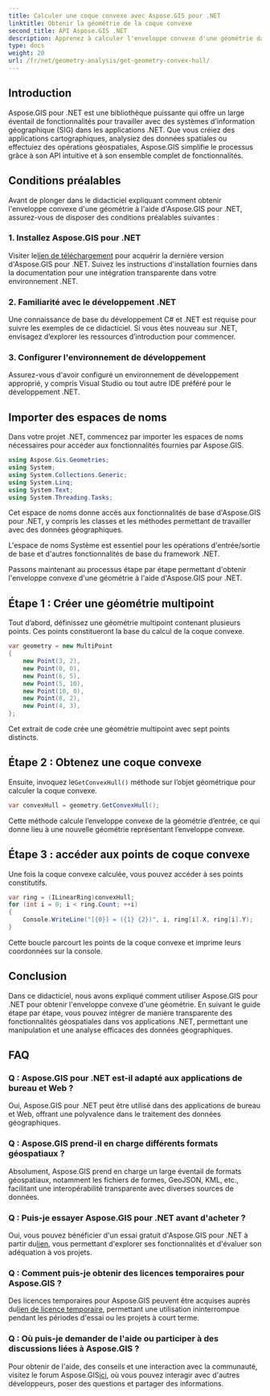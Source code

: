 ```yaml
---
title: Calculer une coque convexe avec Aspose.GIS pour .NET
linktitle: Obtenir la géométrie de la coque convexe
second_title: API Aspose.GIS .NET
description: Apprenez à calculer l'enveloppe convexe d'une géométrie dans .NET à l'aide d'Aspose.GIS. Tutoriel complet avec des exemples de code et des FAQ.
type: docs
weight: 20
url: /fr/net/geometry-analysis/get-geometry-convex-hull/
---
```

## Introduction
Aspose.GIS pour .NET est une bibliothèque puissante qui offre un large éventail de fonctionnalités pour travailler avec des systèmes d'information géographique (SIG) dans les applications .NET. Que vous créiez des applications cartographiques, analysiez des données spatiales ou effectuiez des opérations géospatiales, Aspose.GIS simplifie le processus grâce à son API intuitive et à son ensemble complet de fonctionnalités.
## Conditions préalables
Avant de plonger dans le didacticiel expliquant comment obtenir l'enveloppe convexe d'une géométrie à l'aide d'Aspose.GIS pour .NET, assurez-vous de disposer des conditions préalables suivantes :
### 1. Installez Aspose.GIS pour .NET
 Visiter le[lien de téléchargement](https://releases.aspose.com/gis/net/) pour acquérir la dernière version d'Aspose.GIS pour .NET. Suivez les instructions d'installation fournies dans la documentation pour une intégration transparente dans votre environnement .NET.
### 2. Familiarité avec le développement .NET
Une connaissance de base du développement C# et .NET est requise pour suivre les exemples de ce didacticiel. Si vous êtes nouveau sur .NET, envisagez d’explorer les ressources d’introduction pour commencer.
### 3. Configurer l'environnement de développement
Assurez-vous d'avoir configuré un environnement de développement approprié, y compris Visual Studio ou tout autre IDE préféré pour le développement .NET.

## Importer des espaces de noms
Dans votre projet .NET, commencez par importer les espaces de noms nécessaires pour accéder aux fonctionnalités fournies par Aspose.GIS.

```csharp
using Aspose.Gis.Geometries;
using System;
using System.Collections.Generic;
using System.Linq;
using System.Text;
using System.Threading.Tasks;
```
Cet espace de noms donne accès aux fonctionnalités de base d'Aspose.GIS pour .NET, y compris les classes et les méthodes permettant de travailler avec des données géographiques.

L'espace de noms Système est essentiel pour les opérations d'entrée/sortie de base et d'autres fonctionnalités de base du framework .NET.

Passons maintenant au processus étape par étape permettant d'obtenir l'enveloppe convexe d'une géométrie à l'aide d'Aspose.GIS pour .NET.
## Étape 1 : Créer une géométrie multipoint
Tout d’abord, définissez une géométrie multipoint contenant plusieurs points. Ces points constitueront la base du calcul de la coque convexe.
```csharp
var geometry = new MultiPoint
{
    new Point(3, 2),
    new Point(0, 0),
    new Point(6, 5),
    new Point(5, 10),
    new Point(10, 0),
    new Point(8, 2),
    new Point(4, 3),
};
```
Cet extrait de code crée une géométrie multipoint avec sept points distincts.
## Étape 2 : Obtenez une coque convexe
 Ensuite, invoquez le`GetConvexHull()` méthode sur l’objet géométrique pour calculer la coque convexe.
```csharp
var convexHull = geometry.GetConvexHull();
```
Cette méthode calcule l’enveloppe convexe de la géométrie d’entrée, ce qui donne lieu à une nouvelle géométrie représentant l’enveloppe convexe.
## Étape 3 : accéder aux points de coque convexe
Une fois la coque convexe calculée, vous pouvez accéder à ses points constitutifs.
```csharp
var ring = (ILinearRing)convexHull;
for (int i = 0; i < ring.Count; ++i)
{
    Console.WriteLine("[{0}] = ({1} {2})", i, ring[i].X, ring[i].Y);
}
```
Cette boucle parcourt les points de la coque convexe et imprime leurs coordonnées sur la console.

## Conclusion
Dans ce didacticiel, nous avons expliqué comment utiliser Aspose.GIS pour .NET pour obtenir l'enveloppe convexe d'une géométrie. En suivant le guide étape par étape, vous pouvez intégrer de manière transparente des fonctionnalités géospatiales dans vos applications .NET, permettant une manipulation et une analyse efficaces des données géographiques.
## FAQ
### Q : Aspose.GIS pour .NET est-il adapté aux applications de bureau et Web ?
Oui, Aspose.GIS pour .NET peut être utilisé dans des applications de bureau et Web, offrant une polyvalence dans le traitement des données géographiques.
### Q : Aspose.GIS prend-il en charge différents formats géospatiaux ?
Absolument, Aspose.GIS prend en charge un large éventail de formats géospatiaux, notamment les fichiers de formes, GeoJSON, KML, etc., facilitant une interopérabilité transparente avec diverses sources de données.
### Q : Puis-je essayer Aspose.GIS pour .NET avant d'acheter ?
 Oui, vous pouvez bénéficier d'un essai gratuit d'Aspose.GIS pour .NET à partir du[lien](https://releases.aspose.com/), vous permettant d'explorer ses fonctionnalités et d'évaluer son adéquation à vos projets.
### Q : Comment puis-je obtenir des licences temporaires pour Aspose.GIS ?
 Des licences temporaires pour Aspose.GIS peuvent être acquises auprès du[lien de licence temporaire](https://purchase.aspose.com/temporary-license/), permettant une utilisation ininterrompue pendant les périodes d'essai ou les projets à court terme.
### Q : Où puis-je demander de l'aide ou participer à des discussions liées à Aspose.GIS ?
Pour obtenir de l'aide, des conseils et une interaction avec la communauté, visitez le forum Aspose.GIS[ici](https://forum.aspose.com/c/gis/33), où vous pouvez interagir avec d'autres développeurs, poser des questions et partager des informations.